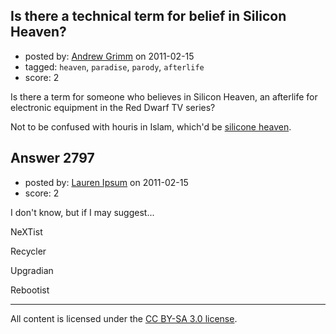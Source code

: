 ## Is there a technical term for belief in Silicon Heaven?

- posted by: [Andrew Grimm](https://stackexchange.com/users/-1/270-andrew-grimm) on 2011-02-15
- tagged: `heaven`, `paradise`, `parody`, `afterlife`
- score: 2

Is there a term for someone who believes in Silicon Heaven, an afterlife for electronic equipment in the Red Dwarf TV series?

Not to be confused with houris in Islam, which'd be [silicone heaven][1].


  [1]: http://atheism.stackexchange.com/questions/2682/what-are-debate-points-that-can-be-used-to-debunk-the-72-virgins-argument


## Answer 2797

- posted by: [Lauren Ipsum](https://stackexchange.com/users/-1/71-lauren-ipsum) on 2011-02-15
- score: 2

<p>I don't know, but if I may suggest...</p>

<p>NeXTist</p>

<p>Recycler</p>

<p>Upgradian</p>

<p>Rebootist</p>




---

All content is licensed under the [CC BY-SA 3.0 license](https://creativecommons.org/licenses/by-sa/3.0/).
